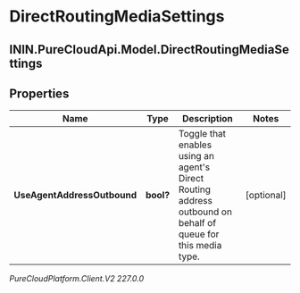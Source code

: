 # DirectRoutingMediaSettings

## ININ.PureCloudApi.Model.DirectRoutingMediaSettings

## Properties

|Name | Type | Description | Notes|
|------------ | ------------- | ------------- | -------------|
| **UseAgentAddressOutbound** | **bool?** | Toggle that enables using an agent&#39;s Direct Routing address outbound on behalf of queue for this media type. | [optional] |



_PureCloudPlatform.Client.V2 227.0.0_
